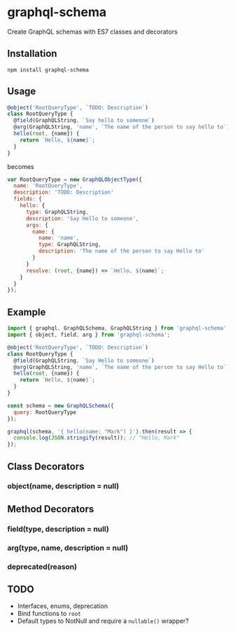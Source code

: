 graphql-schema
==============

Create GraphQL schemas with ES7 classes and decorators

## Installation

    npm install graphql-schema

## Usage

```js
@object('RootQueryType', `TODO: Description`)
class RootQueryType {
  @field(GraphQLString, `Say hello to someone`)
  @arg(GraphQLString, 'name', `The name of the person to say hello to`)
  hello(root, {name}) {
    return `Hello, ${name}`;
  }
}
```

becomes

```js
var RootQueryType = new GraphQLObjectType({
  name: 'RootQueryType',
  description: 'TODO: Description'
  fields: {
    hello: {
      type: GraphQLString,
      description: 'Say Hello to someone',
      args: {
        name: {
          name: 'name',
          type: GraphQLString,
          description: 'The name of the person to say Hello to'
        }
      }
      resolve: (root, {name}) => `Hello, ${name}`;
    }
  }
});
```

## Example

```js
import { graphql, GraphQLSchema, GraphQLString } from 'graphql-schema';
import { object, field, arg } from 'graphql-schema';

@object('RootQueryType', `TODO: Description`)
class RootQueryType {
  @field(GraphQLString, `Say Hello to someone`)
  @arg(GraphQLString, 'name', `The name of the person to say Hello to`)
  hello(root, {name}) {
    return `Hello, ${name}`;
  }
}

const schema = new GraphQLSchema({
  query: RootQueryType
});

graphql(schema, '{ hello(name: "Mark") }').then(result => {
  console.log(JSON.stringify(result)); // "Hello, Mark"
});
```

## Class Decorators

### object(name, description = null)

## Method Decorators

### field(type, description = null)

### arg(type, name, description = null)

### deprecated(reason)

## TODO

* Interfaces, enums, deprecation
* Bind functions to `root`
* Default types to NotNull and require a `nullable()` wrapper?